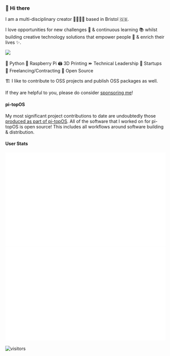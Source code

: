 ### 👋 Hi there

I am a multi-disciplinary creator 👨‍🎨👷‍♂️ based in Bristol 🇬🇧.

I love opportunities for new challenges 💪 & continuous learning 📚 whilst building creative technology solutions that empower people 🌱 & enrich their lives ✨.

![](https://i.giphy.com/media/qgQUggAC3Pfv687qPC/giphy.webp)

🐍 Python
🥧 Raspberry Pi
🖨 3D Printing
⏩ Technical Leadership
🌱 Startups
📝 Freelancing/Contracting
📖 Open Source

🏗️ I like to contribute to OSS projects and publish OSS packages as well.

If they are helpful to you, please do consider [sponsoring me](https://github.com/sponsors/m-roberts)!

#### pi-topOS

My most significant project contributions to date are undoubtedly those [produced as part of pi-topOS](https://github.com/search?q=topic%3Api-topos+org%3Api-top&type=Repositories). All of the software that I worked on for pi-topOS is open source! This includes all workflows around software building & distribution.

<!-- A personal goal of mine is to continue to develop the tools that have been used to create pi-topOS into a suite of tools that can be used to easily manage a custom Raspberry Pi-based OS. -->

#### User Stats
![](https://raw.githubusercontent.com/m-roberts/github-stats/master/generated/overview.svg) ![](https://raw.githubusercontent.com/m-roberts/github-stats/master/generated/languages.svg)

![visitors](https://visitor-badge.glitch.me/badge?page_id=m-roberts.profile_readme)
